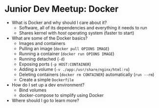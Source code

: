 # Junior Dev Meetup: Docker

* What is Docker and why should I care about it?
  * Software, all of its dependencies and everything it needs to run
  * Shares kernel with _host_ operating system (faster to start)
* What are some of the Docker basics?
  * Images and containers
  * Pulling an image (`docker pull OPIONS IMAGE`)
  * Running a container (`docker run OPIONS IMAGE`)
  * Running detached (`-d`)
  * Exposing ports (`-p HOST:CONTAINER`)
  * Adding a volume (`-v ./app:/usr/share/nginx/html:ro`)
  * Deleting containers (`docker rm CONTAINER`) automatically (`run --rm`)
  * Create a simple `Dockerfile`
* How do I set up a dev environment?
  * Bind volumes
  * docker-compose to simplify using Docker
* Where should I go to learn more?

